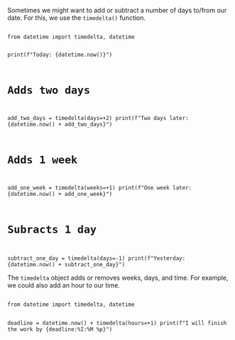 Sometimes we might want to add or subtract a number of days to/from our date. For this, we use the `timedelta()` function.

<codeblock language="python" type="lesson">
<code>
from datetime import timedelta, datetime

print(f"Today: {datetime.now()}")

# Adds two days
add_two_days = timedelta(days=+2)
print(f"Two days later: {datetime.now() + add_two_days}")

# Adds 1 week
add_one_week = timedelta(weeks=+1)
print(f"One week later: {datetime.now() + add_one_week}")

# Subracts 1 day
subtract_one_day = timedelta(days=-1)
print(f"Yesterday: {datetime.now() + subtract_one_day}")
</code>
</codeblock>

The `timedelta` object adds or removes weeks, days, and time. For example, we could also add an hour to our time.

<codeblock language="python" type="lesson">
<code>
from datetime import timedelta, datetime

deadline = datetime.now() + timedelta(hours=+1)
print(f"I will finish the work by {deadline:%I:%M %p}")
</code>
</codeblock>